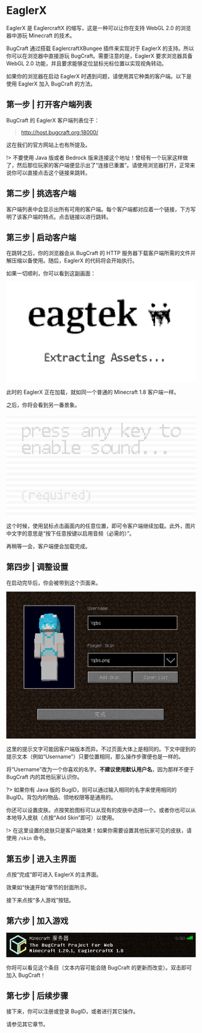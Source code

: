 # EaglerX

EaglerX 是 EaglercraftX 的缩写，这是一种可以让你在支持 WebGL 2.0 的浏览器中游玩 Minecraft 的技术。

BugCraft 通过搭载 EaglercraftXBungee 插件来实现对于 EaglerX 的支持。所以你可以在浏览器中直接游玩 BugCraft。需要注意的是，EaglerX 要求浏览器具备 WebGL 2.0 功能，并且要求能够定位鼠标光标位置以实现视角转动。

如果你的浏览器在启动 EaglerX 时遇到问题，请使用其它种类的客户端。以下是使用 EaglerX 加入 BugCraft 的方法。

## 第一步 | 打开客户端列表

BugCraft 的 EaglerX 客户端列表位于：

> http://host.bugcraft.org:18000/

这在我们的官方网站上也有所提及。

!> 不要使用 Java 版或者 Bedrock 版来连接这个地址！曾经有一个玩家这样做了，然后那位玩家的客户端便显示出了“连接已重置”。请使用浏览器打开，正常来说你可以直接点击这个链接来跳转。

## 第二步 | 挑选客户端

客户端列表中会显示出所有可用的客户端。每个客户端都对应着一个链接，下方写明了该客户端的特点。点击链接以进行跳转。

## 第三步 | 启动客户端

在跳转之后，你的浏览器会从 BugCraft 的 HTTP 服务器下载客户端所需的文件并解压缩以备使用。随后，EaglerX 的代码将会开始执行。

如果一切顺利，你可以看到这副画面：

![eagtek](eagtek.png)

此时的 EaglerX 正在加载，就如同一个普通的 Minecraft 1.8 客户端一样。

之后，你将会看到另一番景象。

![press_key](press_key.png)

这个时候，使用鼠标点击画面内的任意位置，即可令客户端继续加载。此外，图片中文字的意思是“按下任意按键以启用音频（必需的）”。

再稍等一会，客户端便会加载完成。

## 第四步 | 调整设置

在启动完毕后，你会被带到这个页面来。

![edit_profile](edit_profile.png)

这里的提示文字可能因客户端版本而异。不过页面大体上是相同的。下文中提到的提示文本（例如“Username”）只要位置相同，那么操作步骤便也是一样的。

将“Username”改为一个你喜欢的名字。**不建议使用默认用户名**，因为那样不便于 BugCraft 内的其他玩家认识你。

?> 如果你有 Java 版的 BugID，则可以通过输入相同的名字来使用相同的 BugID。背包内的物品、领地权限等是通用的。

你还可以设置皮肤。点按笑脸图标可以从现有的皮肤中选择一个。或者你也可以从本地导入皮肤（点按“Add Skin”即可）以使用。

!> 在这里设置的皮肤只是客户端效果！如果你需要设置其他玩家可见的皮肤，请使用 `/skin` 命令。

## 第五步 | 进入主界面

点按“完成”即可进入 EaglerX 的主界面。

效果如“快速开始”章节的封面所示。

接下来点按“多人游戏”按钮。

## 第六步 | 加入游戏

![server](server.png)

你将可以看见这个条目（文本内容可能会随 BugCraft 的更新而改变）。双击即可加入 BugCraft！

## 第七步 | 后续步骤

接下来，你可以注册或登录 BugID，或者进行其它操作。

请参见其它章节。
